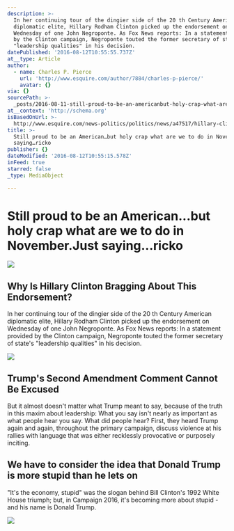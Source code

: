 ```yaml
---
description: >-
  In her continuing tour of the dingier side of the 20 th Century American
  diplomatic elite, Hillary Rodham Clinton picked up the endorsement on
  Wednesday of one John Negroponte. As Fox News reports: In a statement provided
  by the Clinton campaign, Negroponte touted the former secretary of state's
  "leadership qualities" in his decision.
datePublished: '2016-08-12T10:55:55.737Z'
at__type: Article
author:
  - name: Charles P. Pierce
    url: 'http://www.esquire.com/author/7884/charles-p-pierce/'
    avatar: {}
via: {}
sourcePath: >-
  _posts/2016-08-11-still-proud-to-be-an-americanbut-holy-crap-what-are-we-to-d.md
at__context: 'http://schema.org'
isBasedOnUrl: >-
  http://www.esquire.com/news-politics/politics/news/a47517/hillary-clinton-john-negroponte-endorsement/
title: >-
  Still proud to be an American…but holy crap what are we to do in November.Just
  saying…ricko
publisher: {}
dateModified: '2016-08-12T10:55:15.578Z'
inFeed: true
starred: false
_type: MediaObject

---
```

# Still proud to be an American...but holy crap what are we to do in November.Just saying...ricko

<article style=""><img src="https://s3-us-west-2.amazonaws.com/the-grid-img/p/906a6e0dd2b91c8ba0a10cbaa38369126da297ca.jpg" /><h1>Why Is Hillary Clinton Bragging About This Endorsement?</h1><p>In her continuing tour of the dingier side of the 20 th Century American diplomatic elite, Hillary Rodham Clinton picked up the endorsement on Wednesday of one John Negroponte. As Fox News reports: In a statement provided by the Clinton campaign, Negroponte touted the former secretary of state's "leadership qualities" in his decision.</p></article>

<article style=""><img src="https://s3-us-west-2.amazonaws.com/the-grid-img/p/4471f1a9af4edb0e97f91972bffdd48c4a94661d.jpg" /><h1>Trump's Second Amendment Comment Cannot Be Excused</h1><p>But it almost doesn't matter what Trump meant to say, because of the truth in this maxim about leadership: What you say isn't nearly as important as what people hear you say. What did people hear? First, they heard Trump again and again, throughout the primary campaign, discuss violence at his rallies with language that was either recklessly provocative or purposely inciting.</p></article>

<article style=""><h1>We have to consider the idea that Donald Trump is more stupid than he lets on</h1><p>"It's the economy, stupid" was the slogan behind Bill Clinton's 1992 White House triumph; but, in Campaign 2016, it's becoming more about stupid - and his name is Donald Trump.</p><img src="http://www.brisbanetimes.com.au/content/dam/images/g/q/q/r/3/f/image.related.socialLead.620x349.gqqr1t.png/1470964810409.jpg" /></article>